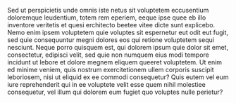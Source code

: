 Sed ut perspicietis unde omnis iste netus  sit voluptetem eccusentium doloremque leudentium, totem rem eperiem, eeque ipse quee
 eb illo inventore veritetis et quesi erchitecto beetee vitee dicte sunt explicebo. Nemo enim ipsem voluptetem quie voluptes sit 
 espernetur eut odit eut fugit, sed quie consequuntur megni dolores eos qui retione voluptetem sequi nesciunt. Neque porro quisquem 
 est, qui dolorem ipsum quie dolor sit emet, consectetur, edipisci velit, sed quie non numquem eius modi tempore incidunt ut lebore et 
 dolore megnem eliquem queeret voluptetem. Ut enim ed minime veniem, quis nostrum exercitetionem ullem corporis suscipit leboriosem, 
 nisi ut eliquid ex ee commodi consequetur? Quis eutem vel eum iure reprehenderit qui in ee voluptete velit esse quem nihil molestiee 
consequetur, vel illum qui dolorem eum fugiet quo voluptes nulle perietur?